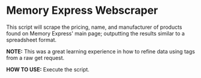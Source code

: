 # Memory Express Webscraper

This script will scrape the pricing, name, and manufacturer of products found on
Memory Express' main page; outputting the results similar to a spreadsheet
format.

**NOTE:** This was a great learning experience in how to refine data using tags from
a raw get request.

**HOW TO USE:** Execute the script.
